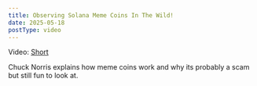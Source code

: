 ```yaml
---
title: Observing Solana Meme Coins In The Wild!
date: 2025-05-18
postType: video
---
```


Video: [Short](https://www.youtube.com/shorts/IAGQMsQjDSk)

Chuck Norris explains how meme coins work and why its probably a scam but still fun to look at.
